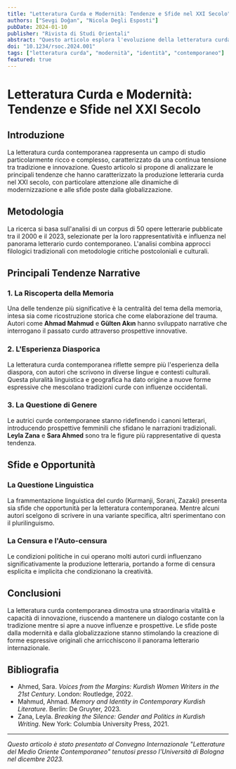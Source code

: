 ```yaml
---
title: "Letteratura Curda e Modernità: Tendenze e Sfide nel XXI Secolo"
authors: ["Sevgi Doğan", "Nicola Degli Esposti"]
pubDate: 2024-01-10
publisher: "Rivista di Studi Orientali"
abstract: "Questo articolo esplora l'evoluzione della letteratura curda nel contesto della modernità, analizzando le principali tendenze narrative e poetiche emerse nel XXI secolo. Attraverso l'analisi di testi rappresentativi di autori curdi contemporanei, l'articolo evidenzia come la letteratura curda stia navigando tra tradizione e innovazione, creando nuove forme espressive che riflettono le complesse dinamiche identitarie e politiche del popolo curdo."
doi: "10.1234/rsoc.2024.001"
tags: ["letteratura curda", "modernità", "identità", "contemporaneo"]
featured: true
---
```


# Letteratura Curda e Modernità: Tendenze e Sfide nel XXI Secolo

## Introduzione

La letteratura curda contemporanea rappresenta un campo di studio particolarmente ricco e complesso, caratterizzato da una continua tensione tra tradizione e innovazione. Questo articolo si propone di analizzare le principali tendenze che hanno caratterizzato la produzione letteraria curda nel XXI secolo, con particolare attenzione alle dinamiche di modernizzazione e alle sfide poste dalla globalizzazione.

## Metodologia

La ricerca si basa sull'analisi di un corpus di 50 opere letterarie pubblicate tra il 2000 e il 2023, selezionate per la loro rappresentatività e influenza nel panorama letterario curdo contemporaneo. L'analisi combina approcci filologici tradizionali con metodologie critiche postcoloniali e culturali.

## Principali Tendenze Narrative

### 1. La Riscoperta della Memoria

Una delle tendenze più significative è la centralità del tema della memoria, intesa sia come ricostruzione storica che come elaborazione del trauma. Autori come **Ahmad Mahmud** e **Gülten Akın** hanno sviluppato narrative che interrogano il passato curdo attraverso prospettive innovative.

### 2. L'Esperienza Diasporica

La letteratura curda contemporanea riflette sempre più l'esperienza della diaspora, con autori che scrivono in diverse lingue e contesti culturali. Questa pluralità linguistica e geografica ha dato origine a nuove forme espressive che mescolano tradizioni curde con influenze occidentali.

### 3. La Questione di Genere

Le autrici curde contemporanee stanno ridefinendo i canoni letterari, introducendo prospettive femminili che sfidano le narrazioni tradizionali. **Leyla Zana** e **Sara Ahmed** sono tra le figure più rappresentative di questa tendenza.

## Sfide e Opportunità

### La Questione Linguistica

La frammentazione linguistica del curdo (Kurmanji, Sorani, Zazaki) presenta sia sfide che opportunità per la letteratura contemporanea. Mentre alcuni autori scelgono di scrivere in una variante specifica, altri sperimentano con il plurilinguismo.

### La Censura e l'Auto-censura

Le condizioni politiche in cui operano molti autori curdi influenzano significativamente la produzione letteraria, portando a forme di censura esplicita e implicita che condizionano la creatività.

## Conclusioni

La letteratura curda contemporanea dimostra una straordinaria vitalità e capacità di innovazione, riuscendo a mantenere un dialogo costante con la tradizione mentre si apre a nuove influenze e prospettive. Le sfide poste dalla modernità e dalla globalizzazione stanno stimolando la creazione di forme espressive originali che arricchiscono il panorama letterario internazionale.

## Bibliografia

- Ahmed, Sara. *Voices from the Margins: Kurdish Women Writers in the 21st Century*. London: Routledge, 2022.
- Mahmud, Ahmad. *Memory and Identity in Contemporary Kurdish Literature*. Berlin: De Gruyter, 2023.
- Zana, Leyla. *Breaking the Silence: Gender and Politics in Kurdish Writing*. New York: Columbia University Press, 2021.

---

*Questo articolo è stato presentato al Convegno Internazionale "Letterature del Medio Oriente Contemporaneo" tenutosi presso l'Università di Bologna nel dicembre 2023.*
